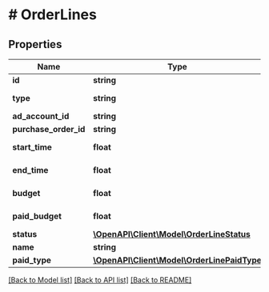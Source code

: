# # OrderLines

## Properties

Name | Type | Description | Notes
------------ | ------------- | ------------- | -------------
**id** | **string** | Order line ID. | [optional]
**type** | **string** | Always \&quot;orderline\&quot;. | [optional]
**ad_account_id** | **string** | Ad account ID. | [optional]
**purchase_order_id** | **string** | Purchase order ID. | [optional]
**start_time** | **float** | Start time. Unix timestamp. | [optional]
**end_time** | **float** | End time. Unix timestamp. | [optional]
**budget** | **float** | Order line budget in micro currency. | [optional]
**paid_budget** | **float** | Order line paid budget in micro currency. | [optional]
**status** | [**\OpenAPI\Client\Model\OrderLineStatus**](OrderLineStatus.md) | Order line status. | [optional]
**name** | **string** | Order line name. | [optional]
**paid_type** | [**\OpenAPI\Client\Model\OrderLinePaidType**](OrderLinePaidType.md) | Order line paid type. | [optional]

[[Back to Model list]](../../README.md#models) [[Back to API list]](../../README.md#endpoints) [[Back to README]](../../README.md)
